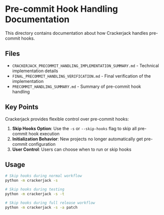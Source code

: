 # Pre-commit Hook Handling Documentation

This directory contains documentation about how Crackerjack handles pre-commit hooks.

## Files

- `CRACKERJACK_PRECOMMIT_HANDLING_IMPLEMENTATION_SUMMARY.md` - Technical implementation details
- `FINAL_PRECOMMIT_HANDLING_VERIFICATION.md` - Final verification of the implementation
- `PRECOMMIT_HANDLING_SUMMARY.md` - Summary of pre-commit hook handling

## Key Points

Crackerjack provides flexible control over pre-commit hooks:

1. **Skip Hooks Option**: Use the `-s` or `--skip-hooks` flag to skip all pre-commit hook execution
1. **Initialization Behavior**: New projects no longer automatically get pre-commit configuration
1. **User Control**: Users can choose when to run or skip hooks

## Usage

```bash
# Skip hooks during normal workflow
python -m crackerjack -s

# Skip hooks during testing
python -m crackerjack -s -t

# Skip hooks during full release workflow
python -m crackerjack -s -a patch
```
